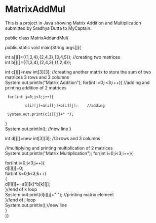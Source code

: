 # MatrixAddMul
This is a project in Java showing Matrix Addition and Multiplication submitted by Sradhya Dutta to MyCaptain.


public class MatrixAddandMul{
    
    
public static void main(String args[]){  
    
int a[][]={{1,3,4},{2,4,3},{3,4,5}};    //creating two matrices    
int b[][]={{1,3,4},{2,4,3},{1,2,4}};    
    

int c[][]=new int[3][3];  //creating another matrix to store the sum of two matrices   3 rows and 3 columns  
System.out.println("Matrix Addition");
for(int i=0;i<3;i++){      //adding and printing addition of 2 matrices   
    
     for(int j=0;j<3;j++){    
         
             c[i][j]=a[i][j]+b[i][j];    //adding
             
     System.out.print(c[i][j]+" ");    
}    
System.out.println();       //new line 
}  


int d[][]=new int[3][3];  //3 rows and 3 columns  
    
//multiplying and printing multiplication of 2 matrices  
System.out.println("Matrix Multiplication");
for(int i=0;i<3;i++){
    
  for(int j=0;j<3;j++){    
  d[i][j]=0;      
       for(int k=0;k<3;k++)      
       {      
       d[i][j]+=a[i][k]*b[k][j];      
       }//end of k loop  
  System.out.print(d[i][j]+" ");  //printing matrix element  
  }//end of j loop  
System.out.println();//new line    
}    
}}  
